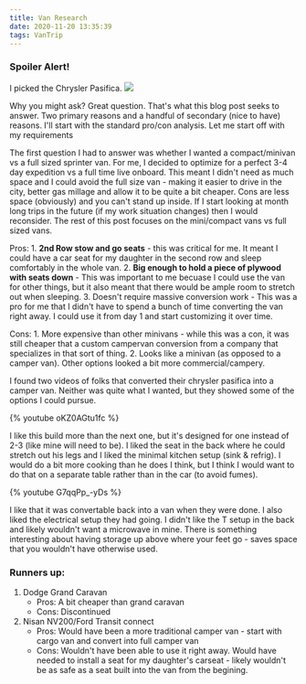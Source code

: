 ```yaml
---
title: Van Research
date: 2020-11-20 13:35:39
tags: VanTrip
---
```


### Spoiler Alert!
I picked the Chrysler Pasifica.
![](generic_chrysler_pasifica_with_box.jpg)


Why you might ask? Great question. That's what this blog post seeks to answer. Two primary reasons and a handful of secondary (nice to have) reasons. I'll start with the standard pro/con analysis. Let me start off with my requirements

The first question I had to answer was whether I wanted a compact/minivan vs a full sized sprinter van. For me, I decided to optimize for a perfect 3-4 day expedition vs a full time live onboard. This meant I didn't need as much space and I could avoid the full size van - making it easier to drive in the city, better gas millage and allow it to be quite a bit cheaper. Cons are less space (obviously) and you can't stand up inside. If I start looking at month long trips in the future (if my work situation changes) then I would reconsider. The rest of this post focuses on the mini/compact vans vs full sized vans.

Pros:
    1. **2nd Row stow and go seats** - this was critical for me. It meant I could have a car seat for my daughter in the second row and sleep comfortably in the whole van.
    2. **Big enough to hold a piece of plywood with seats down** - This was important to me becuase I could use the van for other things, but it also meant that there would be ample room to stretch out when sleeping.
    3. Doesn't require massive conversion work - This was a pro for me that I didn't have to spend a bunch of time converting the van right away. I could use it from day 1 and start customizing it over time.

Cons:
    1. More expensive than other minivans - while this was a con, it was still cheaper that a custom campervan conversion from a company that specializes in that sort of thing.
    2. Looks like a minivan (as opposed to a camper van). Other options looked a bit more commercial/campery.


I found two videos of folks that converted their chrysler pasifica into a camper van. Neither was quite what I wanted, but they showed some of the options I could pursue.

{% youtube oKZ0AGtu1fc %}

I like this build more than the next one, but it's designed for one instead of 2-3 (like mine will need to be). I liked the seat in the back where he could stretch out his legs and I liked the minimal kitchen setup (sink & refrig). I would do a bit more cooking than he does I think, but I think I would want to do that on a separate table rather than in the car (to avoid fumes).

{% youtube G7qqPp_-yDs %}

I like that it was convertable back into a van when they were done. I also liked the electrical setup they had going. I didn't like the T setup in the back and likely wouldn't want a microwave in mine. There is something interesting about having storage up above where your feet go - saves space that you wouldn't have otherwise used.

### Runners up:
1. Dodge Grand Caravan
    - Pros: A bit cheaper than grand caravan
    - Cons: Discontinued
2. Nisan NV200/Ford Transit connect
    - Pros: Would have been a more traditional camper van - start with cargo van and convert into full camper van
    - Cons: Wouldn't have been able to use it right away. Would have needed to install a seat for my daughter's carseat - likely wouldn't be as safe as a seat built into the van from the begining.
